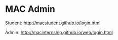 # MAC Admin

Student: http://macstudent.github.io/login.html

Admin: http://macinternship.github.io/web/login.html
